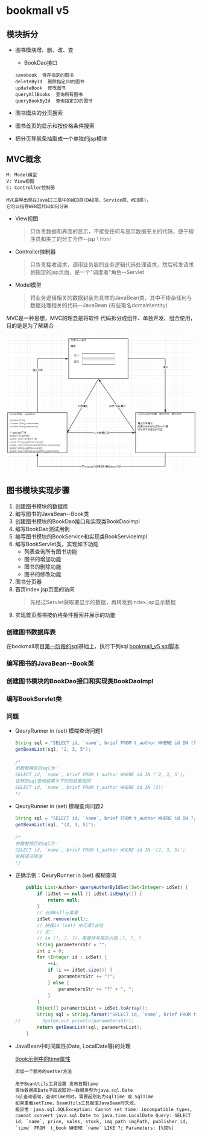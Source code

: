 bookmall v5
==

## 模块拆分
* 图书模块增、删、改、查

    * BookDao接口
    ```text
    savebook  保存指定的图书
    deleteById  删除指定ID的图书
    updateBook  修改图书
    queryAllBooks  查询所有图书
    queryBookById  查询指定ID的图书
    ```

* 图书模块的分页搜索
* 图书首页的显示和按价格条件搜索
* 把分页导航条抽取成一个单独的jsp模块

## MVC概念
```text
M: Model模型
V: View视图
C: Controller控制器

MVC最早出现在JavaEE三层中的WEB层(DAO层、Service层、WEB层)，
它可以指导WEB层代码如何分离
```

* View视图
    >只负责数据和界面的显示，不接受任何与显示数据无关的代码，便于程序员和美工的分工合作--jsp \ html

* Controller控制器
    >只负责接收请求，调用业务层的业务逻辑代码处理请求，然后转发请求到指定的jsp页面，是一个"调度者"角色--Servlet

* Model模型
    >将业务逻辑相关的数据封装为具体的JavaBean类，其中不掺杂任何与数据处理相关的代码--JavaBean (有些取名domain\entity)

MVC是一种思想，MVC的理念是将软件 代码拆分成组件、单独开发、组合使用，目的是是为了解耦合

![](../images/bookmall/bm5_01.png)

## 图书模块实现步骤
1. 创建图书模块的数据库
2. 编写图书的JavaBean--Book类
3. 创建图书模块的BookDao接口和实现类BookDaoImpl
4. 编写BookDao测试用例
5. 编写图书模块的BookService和实现类BookServiceImpl
6. 编写BookServlet类，实现如下功能
    * 列表查询所有图书功能
    * 图书的增加功能
    * 图书的删除功能
    * 图书的修改功能
7. 图书分页器
8. 首页index.jsp页面的访问
    >先经过Servlet获取要显示的数据，再转发到index.jsp显示数据
9. 实现首页图书按价格条件搜索并展示的功能

### 创建图书数据库表
在bookmall项目[第一阶段的sql](../bookmall/sql/bookmall.sql)基础上，执行下列sql
[bookmall_v5 sql脚本](sql/bookmall_v5.sql)

### 编写图书的JavaBean--Book类


### 创建图书模块的BookDao接口和实现类BookDaoImpl

### 编写BookServlet类


### 问题
* QeuryRunner in (set) 模糊查询问题1
    ```java
    String sql = "SELECT id, `name`, brief FROM t_author WHERE id IN (?);";
    getBeanList(sql, "2, 3, 5");
    
    /* 
    参数替换后的sql为：
    SELECT id, `name`, brief FROM t_author WHERE id IN ('2, 3, 5');
    这样的sql查询结果与下列的结果相同
    SELECT id, `name`, brief FROM t_author WHERE id IN (2);
    */
    ```

* QeuryRunner in (set) 模糊查询问题2
    ```java
    String sql = "SELECT id, `name`, brief FROM t_author WHERE id IN ?;";
    getBeanList(sql, "(2, 3, 5)");
    
    /*
    参数替换后的sql为：
    SELECT id, `name`, brief FROM t_author WHERE id IN '(2, 3, 5)';
    会报语法错误
    */
    ```

* 正确示例：QeuryRunner in (set) 模糊查询
    ```java
        public List<Author> queryAuthorByIdSet(Set<Integer> idSet) {
            if (idSet == null || idSet.isEmpty()) {
                return null;
            }
            // 去掉null元素要
            idSet.remove(null);
            // 拼接in (set) 中元素?占位
            // 如：
            // in (?, ?, ?)，需要括号里的内容：?, ?, ?
            String parametersStr = "";
            int i = 0;
            for (Integer id : idSet) {
                ++i;
                if (i == idSet.size()) {
                    parametersStr += "?";
                } else {
                    parametersStr += "?" + ", ";
                }
            }
            Object[] paramertsList = idSet.toArray();
            String sql = String.format("SELECT id, `name`, brief FROM t_author WHERE id IN (%s);", parametersStr);
    //        System.out.println(parametersStr);
            return getBeanList(sql, paramertsList);
        }
    ```
* JavaBean中时间属性(Date, LocalDate等)的处理

    [Book示例中的time属性](src/com/bookmall/bean/Book.java)
    ```test
    添加一个额外的setter方法
    
    用于BeanUtils工具设置 发布日期time
    查询数据库Date字段返回对一数据类型为java.sql.Date
    sql查询语句，查询time列时，需要起别名为sqlTime 或 SqlTime
    如果重载setTime，BeanUtils工具赋值JavaBean时失败，
    报异常：java.sql.SQLException: Cannot set time: incompatible types, cannot convert java.sql.Date to java.time.LocalDate Query: SELECT id, `name`, price, sales, stock, img_path imgPath, publisher_id, `time` FROM  t_book WHERE `name` LIKE ?; Parameters: [%双%]
    ```